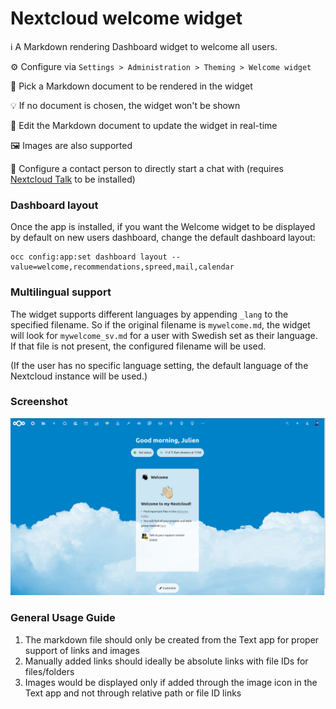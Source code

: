 # Nextcloud welcome widget

ℹ A Markdown rendering Dashboard widget to welcome all users.

⚙ Configure via `Settings > Administration > Theming > Welcome widget`

📄 Pick a Markdown document to be rendered in the widget

💡 If no document is chosen, the widget won't be shown

📝 Edit the Markdown document to update the widget in real-time

🖼 Images are also supported

💬 Configure a contact person to directly start a chat with (requires [Nextcloud Talk](https://apps.nextcloud.com/apps/spreed) to be installed)

### Dashboard layout

Once the app is installed, if you want the Welcome widget to be displayed by default on new users dashboard, change the default dashboard layout:

```
occ config:app:set dashboard layout --value=welcome,recommendations,spreed,mail,calendar
```

### Multilingual support

The widget supports different languages by appending `_lang` to the specified filename. So if the original filename is `mywelcome.md`, the widget will look for `mywelcome_sv.md` for a user with Swedish set as their language. If that file is not present, the configured filename will be used.

(If the user has no specific language setting, the default language of the Nextcloud instance will be used.)

### Screenshot

![Welcome widget example](img/screenshot1.jpg)

### General Usage Guide

1. The markdown file should only be created from the Text app for proper support of links and images
2. Manually added links should ideally be absolute links with file IDs for files/folders
3. Images would be displayed only if added through the image icon in the Text app and not through relative path or file ID links
